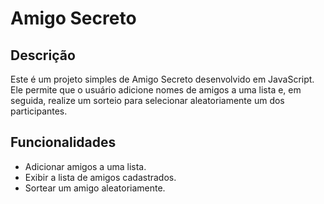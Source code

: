 # Amigo Secreto

## Descrição
Este é um projeto simples de Amigo Secreto desenvolvido em JavaScript. Ele permite que o usuário adicione nomes de amigos a uma lista e, em seguida, realize um sorteio para selecionar aleatoriamente um dos participantes.

## Funcionalidades
- Adicionar amigos a uma lista.
- Exibir a lista de amigos cadastrados.
- Sortear um amigo aleatoriamente.
